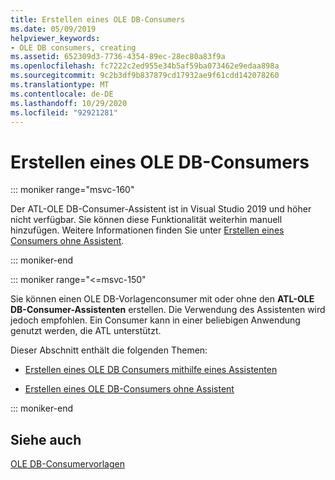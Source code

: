 ```yaml
---
title: Erstellen eines OLE DB-Consumers
ms.date: 05/09/2019
helpviewer_keywords:
- OLE DB consumers, creating
ms.assetid: 652309d3-7736-4354-89ec-28ec80a83f9a
ms.openlocfilehash: fc7222c2ed955e34b5af59ba073462e9edaa898a
ms.sourcegitcommit: 9c2b3df9b837879cd17932ae9f61cdd142078260
ms.translationtype: MT
ms.contentlocale: de-DE
ms.lasthandoff: 10/29/2020
ms.locfileid: "92921281"
---
```

# <a name="creating-an-ole-db-consumer"></a>Erstellen eines OLE DB-Consumers

::: moniker range="msvc-160"

Der ATL-OLE DB-Consumer-Assistent ist in Visual Studio 2019 und höher nicht verfügbar. Sie können diese Funktionalität weiterhin manuell hinzufügen. Weitere Informationen finden Sie unter [Erstellen eines Consumers ohne Assistent](creating-a-consumer-without-using-a-wizard.md).

::: moniker-end

::: moniker range="<=msvc-150"

Sie können einen OLE DB-Vorlagenconsumer mit oder ohne den **ATL-OLE DB-Consumer-Assistenten** erstellen. Die Verwendung des Assistenten wird jedoch empfohlen. Ein Consumer kann in einer beliebigen Anwendung genutzt werden, die ATL unterstützt.

Dieser Abschnitt enthält die folgenden Themen:

- [Erstellen eines OLE DB Consumers mithilfe eines Assistenten](../../data/oledb/creating-an-ole-db-consumer-using-a-wizard.md)

- [Erstellen eines OLE DB-Consumers ohne Assistent](../../data/oledb/creating-a-consumer-without-using-a-wizard.md)

::: moniker-end

## <a name="see-also"></a>Siehe auch

[OLE DB-Consumervorlagen](../../data/oledb/ole-db-consumer-templates-cpp.md)
